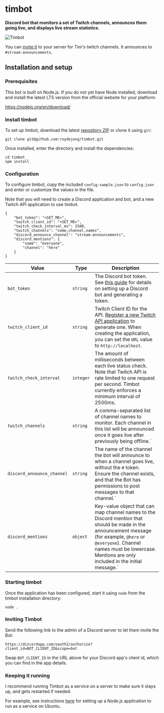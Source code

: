 # timbot
**Discord bot that monitors a set of Twitch channels, announces them going live, and displays live stream statistics.**

![Timbot](https://user-images.githubusercontent.com/6772638/36305243-09930efe-1313-11e8-98b1-fabf0aacde88.JPG)

You can [invite it](https://discordapp.com/oauth2/authorize?client_id=411670773330345984&scope=bot) to your server for Tim's twitch channels. It announces to `#stream-announcements`.

## Installation and setup

### Prerequisites

This bot is built on Node.js. If you do not yet have Node installed, download and install the latest LTS version from the official website for your platform:

https://nodejs.org/en/download/

### Install timbot

To set up timbot, download the latest [repository ZIP](https://github.com/roydejong/timbot/archive/master.zip) or clone it using `git`:

    git clone git@github.com:roydejong/timbot.git
    
Once installed, enter the directory and install the dependencies:

    cd timbot
    npm install
   
### Configuration
 
To configure timbot, copy the included `config-sample.json` to `config.json` and enter or customize the values in the file.

Note that you will need to create a Discord application and bot, and a new Twitch API application to use timbot.

    {
        "bot_token": "<SET_ME>",
        "twitch_client_id": "<SET_ME>",
        "twitch_check_interval_ms": 2500,
        "twitch_channels": "some,channel,names",
        "discord_announce_channel": "stream-announcements",
        "discord_mentions": {
            "some": "everyone",
            "channel": "here"
        }
    }

|Value|Type|Description|
|-----|----|-----------|
|`bot_token`|`string`|The Discord bot token. See [this guide](https://github.com/reactiflux/discord-irc/wiki/Creating-a-discord-bot-&-getting-a-token) for details on setting up a Discord bot and generating a token.|
|`twitch_client_id`|`string`|Twitch Client ID for the API. [Register a new Twitch API application](https://dev.twitch.tv/dashboard/apps) to generate one. When creating the application, you can set the `URL` value to `http://localhost`.|
|`twitch_check_interval`|`integer`|The amount of milliseconds between each live status check. Note that Twitch API is rate limited to one request per second. Timbot currently enforces a minimum interval of 2500ms.|
|`twitch_channels`|`string`|A comma-separated list of channel names to monitor. Each channel in this list will be announced once it goes live after previously being offline.`|
|`discord_announce_channel`|`string`|The name of the channel the bot will announce to when a channel goes live, without the `#` token. Ensure the channel exists, and that the Bot has permissions to post messages to that channel.`|
|`discord_mentions`|`object`|Key-value object that can map channel names to the Discord mention that should be made in the announcement message (for example, `@here` or `@everyone`). Channel names must be lowercase. Mentions are only included in the initial message.`| 

### Starting timbot

Once the application has been configured, start it using `node` from the timbot installation directory:

    node .
  
### Inviting Timbot

Send the following link to the admin of a Discord server to let them invite the Bot:

  `https://discordapp.com/oauth2/authorize?client_id=BOT_CLIENT_ID&scope=bot`
  
Swap `BOT_CLIENT_ID` in the URL above for your Discord app's client id, which you can find in the app details.

### Keeping it running

I recommend running Timbot as a service on a server to make sure it stays up, and gets restarted if needed.

For example, see instructions [here](https://hackernoon.com/making-node-js-service-always-alive-on-ubuntu-server-e20c9c0808e4#ae1f) for setting up a Node.js application to run as a service on Ubuntu.
